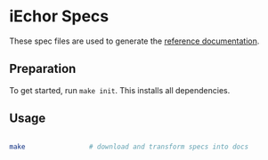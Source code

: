 # iEchor Specs

These spec files are used to generate the [reference documentation](https://iechor.com/docs/reference).

## Preparation

To get started, run `make init`. This installs all dependencies.

## Usage

```bash

make                # download and transform specs into docs

```

